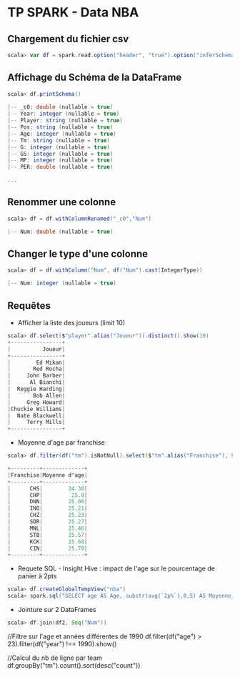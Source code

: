 # TP SPARK - Data NBA

## Chargement du fichier csv
```scala
scala> var df = spark.read.option("header", "true").option("inferSchema", "true").csv("/user/pdg/testhive/nba.csv")
```

## Affichage du Schéma de la DataFrame
```scala
scala> df.printSchema()
 
|-- _c0: double (nullable = true)
|-- Year: integer (nullable = true)
|-- Player: string (nullable = true)
|-- Pos: string (nullable = true)
|-- Age: integer (nullable = true)
|-- Tm: string (nullable = true)
|-- G: integer (nullable = true)
|-- GS: integer (nullable = true)
|-- MP: integer (nullable = true)
|-- PER: double (nullable = true)

...

```

## Renommer une colonne
```scala
scala> df = df.withColumnRenamed("_c0","Num")

|-- Num: double (nullable = true)

```


## Changer le type d'une colonne
```scala
scala> df = df.withColumn("Num", df("Num").cast(IntegerType))

|-- Num: integer (nullable = true)

```

## Requêtes
* Afficher la liste des joueurs (limit 10)
```scala
scala> df.select($"player".alias("Joueur")).distinct().show(10)
+----------------+
|          Joueur|
+----------------+
|        Ed Mikan|
|       Red Rocha|
|     John Barber|
|      Al Bianchi|
|  Reggie Harding|
|       Bob Allen|
|     Greg Howard|
|Chuckie Williams|
|  Nate Blackwell|
|     Terry Mills|
+----------------+

```

* Moyenne d'age par franchise
```scala
scala> df.filter(df("tm").isNotNull).select($"tm".alias("Franchise"), $"age").groupBy("Franchise").agg(substring(avg("age"),0,5).alias("Moyenne d'age")).sort(asc("Moyenne d'age")).show(10)

+---------+-------------+
|Franchise|Moyenne d'age|
+---------+-------------+
|      CHS|        24.30|
|      CHP|         25.0|
|      DNN|        25.06|
|      INO|        25.21|
|      CHZ|        25.23|
|      SDR|        25.27|
|      MNL|        25.46|
|      STB|        25.57|
|      KCK|        25.68|
|      CIN|        25.70|
+---------+-------------+

```

* Requete SQL - Insight Hive : impact de l'age sur le pourcentage de panier à 2pts
```scala
scala> df.createGlobalTempView("nba")
scala> spark.sql("SELECT age AS Age, substr(avg(`2p%`),0,5) AS Moyenne_2pt FROM global_temp.nba where age IS NOT null Group By age").sort(desc("Moyenne_2pt")).show(27)

```

* Jointure sur 2 DataFrames
```scala
scala> df.join(df2, Seq("Num"))

```



//Filtre sur l'age et années différentes de 1990
df.filter(df("age") > 23).filter(df("year") !== 1990).show()

//Calcul du nb de ligne par team
df.groupBy("tm").count().sort(desc("count"))
